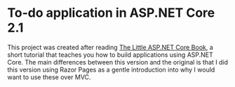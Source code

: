 To-do application in ASP.NET Core 2.1
=====================================

This project was created after reading [The Little ASP.NET Core Book](https://github.com/nbarbettini/little-aspnetcore-todo), a short tutorial that teaches you how to build applications using ASP.NET Core. The main differences between this version and the original is that I did this version using Razor Pages as a gentle introduction into why I would want to use these over MVC.